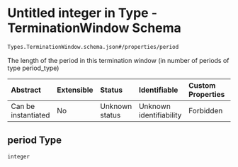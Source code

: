 # Untitled integer in Type - TerminationWindow Schema

```txt
Types.TerminationWindow.schema.json#/properties/period
```

The length of the period in this termination window (in number of periods of type period_type)

| Abstract            | Extensible | Status         | Identifiable            | Custom Properties | Additional Properties | Access Restrictions | Defined In                                                                                                |
| :------------------ | :--------- | :------------- | :---------------------- | :---------------- | :-------------------- | :------------------ | :-------------------------------------------------------------------------------------------------------- |
| Can be instantiated | No         | Unknown status | Unknown identifiability | Forbidden         | Allowed               | none                | [TerminationWindow.schema.json*](../../schema/types/TerminationWindow.schema.json "open original schema") |

## period Type

`integer`
